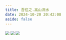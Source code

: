 ```yaml
---
title: 吾往之.高山流水
date: 2024-10-20 20:42:08
aside: false
---
```


<img src="https://pic.imgdb.cn/item/6714fb19d29ded1a8cf59458.png" style="zoom:80%;" />
<img src="https://pic.imgdb.cn/item/671500a2d29ded1a8c01fdf0.png" style="zoom:80%;" />
<img src="https://pic.imgdb.cn/item/67166a36d29ded1a8c95f2b3.png" style="zoom:80%;" />









